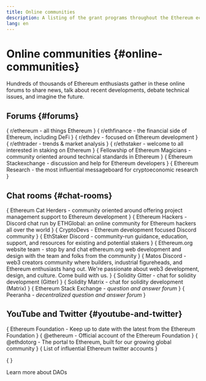 ```yaml
---
title: Online communities
description: A listing of the grant programs throughout the Ethereum ecosystem.
lang: en
---
```


# Online communities {#online-communities}

Hundreds of thousands of Ethereum enthusiasts gather in these online forums to share news, talk about recent developments, debate technical issues, and imagine the future.

## Forums {#forums}

{
<SocialListItem socialIcon="reddit"><Link to="https://www.reddit.com/r/ethereum">r/ethereum</Link> - all things Ethereum</SocialListItem>
}
{
<SocialListItem socialIcon="reddit"><Link to="https://www.reddit.com/r/ethfinance/">r/ethfinance</Link> - the financial side of Ethereum, including DeFi</SocialListItem>
}
{
<SocialListItem socialIcon="reddit"><Link to="https://www.reddit.com/r/ethdev/">r/ethdev</Link> - focused on Ethereum development</SocialListItem>
}
{
<SocialListItem socialIcon="reddit"><Link to="https://www.reddit.com/r/ethtrader/">r/ethtrader</Link> - trends & market analysis</SocialListItem>
}
{
<SocialListItem socialIcon="reddit"><Link to="https://www.reddit.com/r/ethstaker/">r/ethstaker</Link> - welcome to all interested in staking on Ethereum</SocialListItem>
}
{
<SocialListItem socialIcon="webpage"><Link to="https://ethereum-magicians.org">Fellowship of Ethereum Magicians</Link> - community oriented around technical standards in Ethereum</SocialListItem>
}
{
<SocialListItem socialIcon="stackExchange"><Link to="https://ethereum.stackexchange.com">Ethereum Stackexchange</Link> - discussion and help for Ethereum developers</SocialListItem>
}
{
<SocialListItem socialIcon="webpage"><Link to="https://ethresear.ch">Ethereum Research</Link> - the most influential messageboard for cryptoeconomic research</SocialListItem>
}

## Chat rooms {#chat-rooms}

{
<SocialListItem socialIcon="discord"><Link to="https://discord.com/invite/Nz6rtfJ8Cu">Ethereum Cat Herders</Link> - community oriented around offering project management support to Ethereum development</SocialListItem>
}
{
<SocialListItem socialIcon="discord"><Link to="https://ethglobal.co/discord">Ethereum Hackers</Link> - Discord chat run by ETHGlobal: an online community for Ethereum hackers all over the world</SocialListItem>
}
{
<SocialListItem socialIcon="discord"><Link to="https://discord.gg/5W5tVb3">CryptoDevs</Link> - Ethereum development focused Discord community</SocialListItem>
}
{
<SocialListItem socialIcon="discord"><Link to="https://discord.gg/ethstaker">EthStaker Discord</Link> - community-run guidance, education, support, and resources for existing and potential stakers</SocialListItem>
}
{
<SocialListItem socialIcon="discord"><Link to="https://discord.gg/ethereum-org">Ethereum.org website team</Link> - stop by and chat ethereum.org web development and design with the team and folks from the community</SocialListItem>
}
{
<SocialListItem socialIcon="discord"><Link to="https://discord.matos.club/">Matos Discord</Link> - web3 creators community where builders, industrial figureheads, and Ethereum enthusiasts hang out. We're passionate about web3 development, design, and culture. Come build with us.</SocialListItem>
}
{
<SocialListItem socialIcon="webpage"><Link to="https://gitter.im/ethereum/solidity">Solidity Gitter</Link> - chat for solidity development (Gitter)</SocialListItem>
}
{
<SocialListItem socialIcon="webpage"><Link to="https://matrix.to/#/#ethereum_solidity:gitter.im">Solidity Matrix</Link> - chat for solidity development (Matrix)</SocialListItem>
}
{
<SocialListItem socialIcon="webpage"><Link to="https://ethereum.stackexchange.com/">Ethereum Stack Exchange</Link> <i>- question and answer forum</i></SocialListItem>
}
{
<SocialListItem socialIcon="webpage"><Link to="https://peeranha.io/">Peeranha</Link> <i>- decentralized question and answer forum</i></SocialListItem>
}

## YouTube and Twitter {#youtube-and-twitter}

{
<SocialListItem socialIcon="youtube"><Link to="https://www.youtube.com/c/EthereumFoundation">Ethereum Foundation</Link> - Keep up to date with the latest from the Ethereum Foundation</SocialListItem>
}
{
<SocialListItem socialIcon="twitter"><Link to="https://twitter.com/ethereum">@ethereum</Link> - Official account of the Ethereum Foundation</SocialListItem>
}
{
<SocialListItem socialIcon="twitter"><Link to="https://twitter.com/ethdotorg">@ethdotorg</Link> - The portal to Ethereum, built for our growing global community</SocialListItem>
}
{
<SocialListItem socialIcon="webpage"><Link to="https://hive.one/c/ethereum?page=1">List of influential Ethereum twitter accounts</Link></SocialListItem>
}

{
<Divider />
}

<Callout emoji=":classical_building:" titleKey="page-community:page-community-daos-callout-title" descriptionKey="page-community:page-community-daos-callout-description">
  <div>
    <ButtonLink to="/community/get-involved/#decentralized-autonomous-organizations-daos">
      Learn more about DAOs
    </ButtonLink>
  </div>
</Callout>
